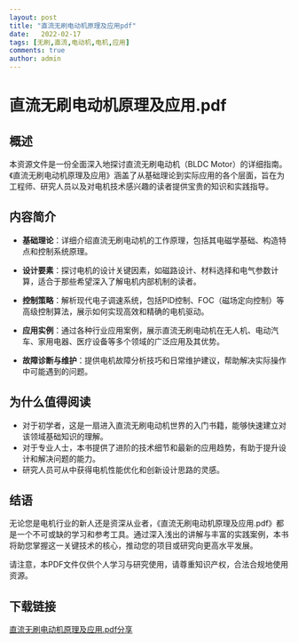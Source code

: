 ```yaml
---
layout: post
title: "直流无刷电动机原理及应用pdf"
date:   2022-02-17
tags: [无刷,直流,电动机,电机,应用]
comments: true
author: admin
---
```

# 直流无刷电动机原理及应用.pdf

## 概述
本资源文件是一份全面深入地探讨直流无刷电动机（BLDC Motor）的详细指南。《直流无刷电动机原理及应用》涵盖了从基础理论到实际应用的各个层面，旨在为工程师、研究人员以及对电机技术感兴趣的读者提供宝贵的知识和实践指导。

## 内容简介
- **基础理论**：详细介绍直流无刷电动机的工作原理，包括其电磁学基础、构造特点和控制系统原理。
  
- **设计要素**：探讨电机的设计关键因素，如磁路设计、材料选择和电气参数计算，适合于那些希望深入了解电机内部机制的读者。

- **控制策略**：解析现代电子调速系统，包括PID控制、FOC（磁场定向控制）等高级控制算法，展示如何实现高效和精确的电机驱动。

- **应用实例**：通过各种行业应用案例，展示直流无刷电动机在无人机、电动汽车、家用电器、医疗设备等多个领域的广泛应用及其优势。

- **故障诊断与维护**：提供电机故障分析技巧和日常维护建议，帮助解决实际操作中可能遇到的问题。

## 为什么值得阅读
- 对于初学者，这是一扇进入直流无刷电动机世界的入门书籍，能够快速建立对该领域基础知识的理解。
- 对于专业人士，本书提供了进阶的技术细节和最新的应用趋势，有助于提升设计和解决问题的能力。
- 研究人员可从中获得电机性能优化和创新设计思路的灵感。

## 结语
无论您是电机行业的新人还是资深从业者，《直流无刷电动机原理及应用.pdf》都是一个不可或缺的学习和参考工具。通过深入浅出的讲解与丰富的实践案例，本书将助您掌握这一关键技术的核心，推动您的项目或研究向更高水平发展。

请注意，本PDF文件仅供个人学习与研究使用，请尊重知识产权，合法合规地使用资源。

## 下载链接

[直流无刷电动机原理及应用.pdf分享](https://pan.quark.cn/s/e46fa5340dde)